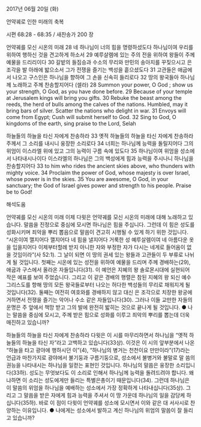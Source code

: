 2017년 06월 20일 (화)

언약궤로 인한 미래의 축복



시편 68:28 - 68:35 / 새찬송가 200 장


언약궤를 모신 시온의 미래
28 네 하나님이 너의 힘을 명령하셨도다 하나님이여 우리를 위하여 행하신 것을 견고하게 하소서 29 예루살렘에 있는 주의 전을 위하여 왕들이 주께 예물을 드리리이다 30 갈밭의 들짐승과 수소의 무리와 만민의 송아지를 꾸짖으시고 은 조각을 발 아래에 밟으소서 그가 전쟁을 즐기는 백성을 흩으셨도다 31 고관들은 애굽에서 나오고 구스인은 하나님을 향하여 그 손을 신속히 들리로다 32 땅의 왕국들아 하나님께 노래하고 주께 찬송할지어다 (셀라)
28 Summon your power, O God ; show us your strength, O God, as you have done before. 29 Because of your temple at Jerusalem kings will bring you gifts. 30 Rebuke the beast among the reeds, the herd of bulls among the calves of the nations. Humbled, may it bring bars of silver. Scatter the nations who delight in war. 31 Envoys will come from Egypt; Cush will submit herself to God. 32 Sing to God, O kingdoms of the earth, sing praise to the Lord, Selah

하늘들의 하늘을 타신 자에게 찬송하라
33 옛적 하늘들의 하늘을 타신 자에게 찬송하라 주께서 그 소리를 내시니 웅장한 소리로다 34 너희는 하나님께 능력을 돌릴지어다 그의 위엄이 이스라엘 위에 있고 그의 능력이 구름 속에 있도다 35 하나님이여 위엄을 성소에서 나타내시나이다 이스라엘의 하나님은 그의 백성에게 힘과 능력을 주시나니 하나님을 찬송할지어다
33 to him who rides the ancient skies above, who thunders with mighty voice. 34 Proclaim the power of God, whose majesty is over Israel, whose power is in the skies. 35 You are awesome, O God, in your sanctuary; the God of Israel gives power and strength to his people. Praise be to God!

해석도움





언약궤를 모신 시온의 미래
이제 다윗은 언약궤를 모신 시온의 미래에 대해 노래하고 있습니다. 말씀을 진정으로 중심에 모시면 하나님은 힘을 주십니다. 그런데 이 힘은 성도를 성화시키며 죄악을 뿌리 뽑음으로 말씀이 견고히 시행될 수 있게 하기 위한 것입니다. “시온이여 깰지어다 깰지어다 네 힘을 낼지어다 거룩한 성 예루살렘이여 네 아름다운 옷을 입을지어다 이제부터할례 받지 아니한 자와 부정한 자가 다시는 네게로 들어옴이 없을 것임이라”(사 52:1). 그 날이 되면 이 땅의 권세 있는 왕들과 고관들이 두 부류로 나뉘게 될 것입니다. 첫째는 시온에 있는 성전을 위하여 예물을 드리며 주께 경배하는(29), 애굽과 구스에서 올라온 자들입니다(31). 이 예언은 지혜의 왕 솔로몬시대에 실현되어 작은 예표를 보여 주었습니다. 그리고 이 같은 경배의 행렬은 참된 지혜의 왕 되신 예수 그리스도를 향해 땅의 모든 왕국들로부터 나오는 허다한 백성들의 무리로 채워지게 될 것입니다(32). 둘째는 여전히 여호와를 경배하지 않고 대신 은 조각으로 치장한 왕궁에 거하면서 전쟁을 즐기는 악어나 수소 같은 자들입니다(30). 그러나 이들 교만한 자들의 운명은 주 앞에서 책망 받고 그의 발에 완전히 밟히는 것으로 끝나게 될 것입니다.
● 나는 말씀을 중심에 모시고, 주께 받은 힘으로 성화를 이루고 죄악의 뿌리를 뽑는데 더욱 매진하고 있습니까?

하늘들의 하늘을 타신 자에게 찬송하라
다윗은 이 시를 마무리하면서 하나님을 “옛적 하늘들의 하늘을 타신 자”라고 고백하고 있습니다(33상). 이것은 이 시의 앞부분에서 나온 “하늘을 타고 광야에 행하시던 이”(4), “하나님의 병거는 천천이요 만만이라”(17)라는 언급과 마찬가지로 광야에서 불기둥과 구름기둥으로, 성소에서 불병거와 불말로 말
씀의 권능을 나타내시는 하나님을 일컫는 표현인 것입니다. 하나님의 말씀은 웅장한 소리입니다(33하). 성도는 무엇보다도 이 소리로 인해서 하나님께 능력을 돌려드려야 합니다. 왜냐하면 이 소리는 성도에게만 들리는 특별은총이기 때문입니다(34). 그런데 하나님은 이 말씀의 위엄을 하나님을 예배하는
성소에서 가장 정확하게 나타내십니다(35상). 그리고 그 말씀을 받은 자에게 힘과 능력을 주셔서 이 땅 가운데 하나님의 일을 감당케 하십니다(35하). 바로 이 점이 다윗이 언약궤를 성소에 모시면서 이와 같은 대 서사시로 찬양하는 이유입니다.
● 나에게는 성소에서 발하고 계신 하나님의 위엄의 말씀이 잘 들리고 있습니까?